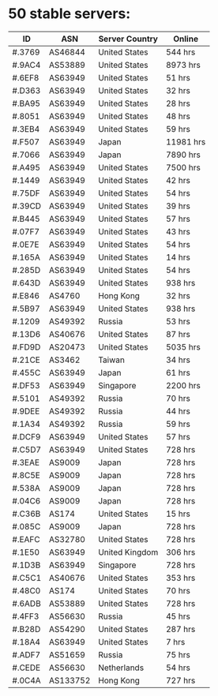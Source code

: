 # 50 stable servers:

| ID | ASN | Server Country | Online |
| ------ | ------ | ------ | ------ |
| #.3769 | AS46844 | United States | 544 hrs |
| #.9AC4 | AS53889 | United States | 8973 hrs |
| #.6EF8 | AS63949 | United States | 51 hrs |
| #.D363 | AS63949 | United States | 32 hrs |
| #.BA95 | AS63949 | United States | 28 hrs |
| #.8051 | AS63949 | United States | 48 hrs |
| #.3EB4 | AS63949 | United States | 59 hrs |
| #.F507 | AS63949 | Japan | 11981 hrs |
| #.7066 | AS63949 | Japan | 7890 hrs |
| #.A495 | AS63949 | United States | 7500 hrs |
| #.1449 | AS63949 | United States | 42 hrs |
| #.75DF | AS63949 | United States | 54 hrs |
| #.39CD | AS63949 | United States | 39 hrs |
| #.B445 | AS63949 | United States | 57 hrs |
| #.07F7 | AS63949 | United States | 43 hrs |
| #.0E7E | AS63949 | United States | 54 hrs |
| #.165A | AS63949 | United States | 14 hrs |
| #.285D | AS63949 | United States | 54 hrs |
| #.643D | AS63949 | United States | 938 hrs |
| #.E846 | AS4760 | Hong Kong | 32 hrs |
| #.5B97 | AS63949 | United States | 938 hrs |
| #.1209 | AS49392 | Russia | 53 hrs |
| #.13D6 | AS40676 | United States | 87 hrs |
| #.FD9D | AS20473 | United States | 5035 hrs |
| #.21CE | AS3462 | Taiwan | 34 hrs |
| #.455C | AS63949 | Japan | 61 hrs |
| #.DF53 | AS63949 | Singapore | 2200 hrs |
| #.5101 | AS49392 | Russia | 70 hrs |
| #.9DEE | AS49392 | Russia | 44 hrs |
| #.1A34 | AS49392 | Russia | 59 hrs |
| #.DCF9 | AS63949 | United States | 57 hrs |
| #.C5D7 | AS63949 | United States | 728 hrs |
| #.3EAE | AS9009 | Japan | 728 hrs |
| #.8C5E | AS9009 | Japan | 728 hrs |
| #.538A | AS9009 | Japan | 728 hrs |
| #.04C6 | AS9009 | Japan | 728 hrs |
| #.C36B | AS174 | United States | 15 hrs |
| #.085C | AS9009 | Japan | 728 hrs |
| #.EAFC | AS32780 | United States | 728 hrs |
| #.1E50 | AS63949 | United Kingdom | 306 hrs |
| #.1D3B | AS63949 | Singapore | 728 hrs |
| #.C5C1 | AS40676 | United States | 353 hrs |
| #.48C0 | AS174 | United States | 70 hrs |
| #.6ADB | AS53889 | United States | 728 hrs |
| #.4FF3 | AS56630 | Russia | 45 hrs |
| #.B28D | AS54290 | United States | 287 hrs |
| #.18A4 | AS63949 | United States | 7 hrs |
| #.ADF7 | AS51659 | Russia | 75 hrs |
| #.CEDE | AS56630 | Netherlands | 54 hrs |
| #.0C4A | AS133752 | Hong Kong | 727 hrs |

